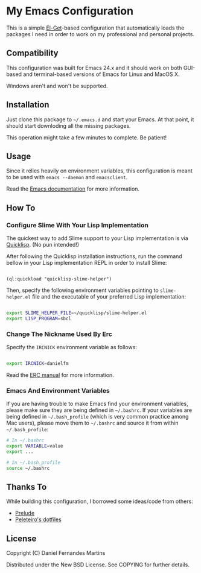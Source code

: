 # My Emacs Configuration

This is a simple [El-Get](https://github.com/dimitri/el-get)-based
configuration that automatically loads the packages I need in order to work
on my professional and personal projects.


## Compatibility

This configuration was built for Emacs 24.x and it should work on both
GUI-based and terminal-based versions of Emacs for Linux and MacOS X.

Windows aren't and won't be supported.


## Installation

Just clone this package to `~/.emacs.d` and start your Emacs. At that point,
it should start downloding all the missing packages.

This operation might take a few minutes to complete. Be patient!


## Usage

Since it relies heavily on environment variables, this configuration is
meant to be used with `emacs --daemon` and `emacsclient`.

Read the [Emacs documentation](http://www.gnu.org/software/emacs/manual/html_node/emacs/Emacs-Server.html)
for more information.


## How To

### Configure Slime With Your Lisp Implementation

The quickest way to add Slime support to your Lisp implementation is via
[Quicklisp](http://www.quicklisp.org/beta/). (No pun intended!)

After following the Quicklisp installation instructions, run the command
bellow in your Lisp implementation REPL in order to install Slime:

````common-lisp

(ql:quickload "quicklisp-slime-helper")
````

Then, specify the following environment variables pointing to
`slime-helper.el` file and the executable of your preferred Lisp
implementation:

````bash

export SLIME_HELPER_FILE=~/quicklisp/slime-helper.el
export LISP_PROGRAM=sbcl
````


### Change The Nickname Used By Erc

Specify the `IRCNICK` environment variable as follows:

````bash

export IRCNICK=danielfm
````

Read the [ERC manual](http://www.gnu.org/software/emacs/manual/html_mono/erc.html)
for more information.


### Emacs And Environment Variables

If you are having trouble to make Emacs find your environment variables, please
make sure they are being defined in `~/.bashrc`. If your variables are being
defined in `~/.bash_profile` (which is very common practice among Mac users),
please move them to `~/.bashrc` and source it from within `~/.bash_profile`:

````bash
# In ~/.bashrc
export VARIABLE=value
export ...

# In ~/.bash_profile
source ~/.bashrc
````


## Thanks To

While building this configuration, I borrowed some ideas/code from others:

* [Prelude](https://github.com/bbatsov/prelude)
* [Peleteiro's dotfiles](https://github.com/peleteiro/dotfiles)


## License

Copyright (C) Daniel Fernandes Martins

Distributed under the New BSD License. See COPYING for further details.
